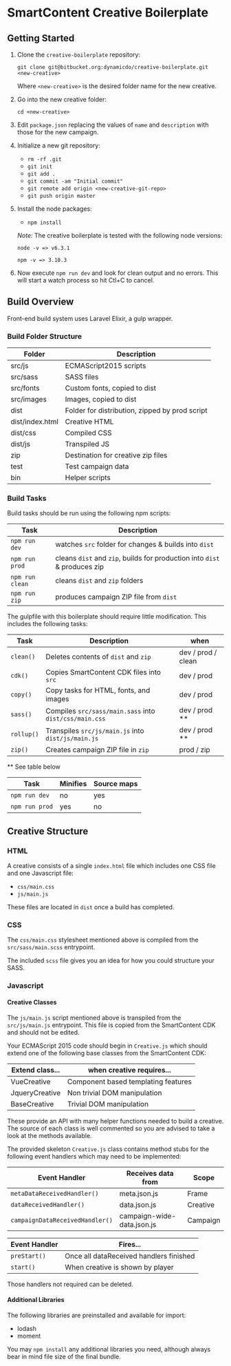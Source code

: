 # SmartContent Creative Boilerplate

## Getting Started

1. Clone the `creative-boilerplate` repository:

    `git clone git@bitbucket.org:dynamicdo/creative-boilerplate.git <new-creative>`
    
    Where `<new-creative>` is the desired folder name for the new creative.
    
2. Go into the new creative folder:
    
    `cd <new-creative>`

3. Edit `package.json` replacing the values of `name` and `description` with those for the new campaign.

4. Initialize a new git repository:

    - `rm -rf .git`
    - `git init`
    - `git add .`
    - `git commit -am "Initial commit"`
    - `git remote add origin <new-creative-git-repo>`
    - `git push origin master`

5. Install the node packages:

    - `npm install`

    _Note:_ The creative boilerplate is tested with the following node versions: 

    `node -v => v6.3.1`

    `npm -v => 3.10.3`

6. Now execute `npm run dev` and look for clean output and no errors.
This will start a watch process so hit Ctl+C to cancel.

## Build Overview

Front-end build system uses Laravel Elixir, a gulp wrapper. 

### Build Folder Structure

| Folder            | Description                                       |
|-------------------|---------------------------------------------------|
| src/js            | ECMAScript2015 scripts                            |
| src/sass          | SASS files                                        |
| src/fonts         | Custom fonts, copied to dist                      |
| src/images        | Images, copied to dist                            |
| dist              | Folder for distribution, zipped by prod script    |
| dist/index.html   | Creative HTML                                     |
| dist/css          | Compiled CSS                                      |
| dist/js           | Transpiled JS                                     |
| zip               | Destination for creative zip files                |
| test              | Test campaign data                                |
| bin               | Helper scripts                                    |

### Build Tasks

Build tasks should be run using the following npm scripts:

| Task              | Description                                                               |
|-------------------|---------------------------------------------------------------------------|
| `npm run dev`     | watches `src` folder for changes & builds into `dist`                     |
| `npm run prod`    | cleans `dist` and `zip`, builds for production into `dist` & produces zip |
| `npm run clean`   | cleans `dist` and `zip` folders                                           |
| `npm run zip`     | produces campaign ZIP file from `dist`                                    |

The gulpfile with this boilerplate should require little modification. This includes the following tasks:

| Task          | Description                                               | when                  |
|---------------|-----------------------------------------------------------|-----------------------|
| `clean()`     | Deletes contents of `dist` and `zip`                      | dev / prod / clean    |
| `cdk()`       | Copies SmartContent CDK files into `src`                  | dev / prod            |
| `copy()`      | Copy tasks for HTML, fonts, and images                    | dev / prod            |
| `sass()`      | Compiles `src/sass/main.sass` into `dist/css/main.css`    | dev / prod **         |
| `rollup()`    | Transpiles `src/js/main.js` into `dist/js/main.js`        | dev / prod **         |
| `zip()`       | Creates campaign ZIP file in `zip`                        | prod / zip            |

** See table below

| Task              | Minifies  | Source maps   |
|-------------------|-----------|---------------|
| `npm run dev`     | no        | yes           |
| `npm run prod`    | yes       | no            |            

## Creative Structure

### HTML

A creative consists of a single `index.html` file which includes one CSS file and one Javascript file:

- `css/main.css`
- `js/main.js`

These files are located in `dist` once a build has completed.

### CSS

The `css/main.css` stylesheet mentioned above is compiled from the `src/sass/main.scss` entrypoint.

The included `scss` file gives you an idea for how you could structure your SASS.

### Javascript

#### Creative Classes

The `js/main.js` script mentioned above is transpiled from the `src/js/main.js` entrypoint. This file
is copied from the SmartContent CDK and should not be edited.

Your ECMAScript 2015 code should begin in `Creative.js` which should extend one of the following
base classes from the SmartContent CDK:
 
| Extend class...       | when creative requires...                                         |
|-----------------------|-------------------------------------------------------------------|
| VueCreative           | Component based templating features                               |
| JqueryCreative        | Non trivial DOM manipulation                                      | 
| BaseCreative          | Trivial DOM manipulation                                          |

These provide an API with many helper functions needed to build a creative. The source of
each class is well commented so you are advised to take a look at the methods available.

The provided skeleton `Creative.js` class contains method stubs for the following event handlers which may need to
be implemented:

| Event Handler                     | Receives data from            | Scope     |
|-----------------------------------|-------------------------------|-----------|
| `metaDataReceivedHandler()`       | meta.json.js                  | Frame     |
| `dataReceivedHandler()`           | data.json.js                  | Creative  |
| `campaignDataReceivedHandler()`   | campaign-wide-data.json.js    | Campaign  |

| Event Handler | Fires...                                  |
|---------------|-------------------------------------------|
| `preStart()`  | Once all dataReceived handlers finished   |
| `start()`     | When creative is shown by player          |

Those handlers not required can be deleted.

#### Additional Libraries

The following libraries are preinstalled and available for import:

- lodash
- moment

You may `npm install` any additional libraries you need, although always bear in mind file size of the final bundle.